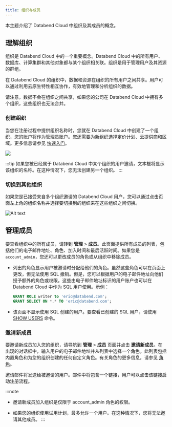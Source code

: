 ```yaml
---
title: 组织与成员
---
```


本主题介绍了 Databend Cloud 中组织及其成员的概念。

## 理解组织

组织是 Databend Cloud 中的一个重要概念。Databend Cloud 中的所有用户、数据库、计算集群和其他对象都与某个组织相关联。组织是用于管理用户及其资源的群组。

在 Databend Cloud 的组织中，数据和资源在组织的所有用户之间共享。用户可以通过利用云原生特性相互协作，有效地管理和分析组织的数据。

请注意，数据不会在组织之间共享，如果您的公司在 Databend Cloud 中拥有多个组织，这些组织也无法合并。

### 创建组织

当您在注册过程中提供组织名称时，您就在 Databend Cloud 中创建了一个组织，您的账户将作为管理员账户。您还需要为新组织选择定价计划、云提供商和区域。更多信息请参见 [快速入门](../00-new-account.md)。

![](@site/static/img/documents/getting-started/01.jpg)

:::tip
如果您被已经属于 Databend Cloud 中某个组织的用户邀请，文本框将显示该组织的名称。在这种情况下，您无法创建另一个组织。
:::

### 切换到其他组织

如果您是已接受来自多个组织邀请的 Databend Cloud 用户，您可以通过点击页面左上角的组织名称并选择要切换到的组织来在这些组织之间切换。

![Alt text](@site/static/img/documents/overview/switch-org.gif)

## 管理成员

要查看组织中的所有成员，请转到 **管理** > **成员**。此页面提供所有成员的列表，包括他们的电子邮件地址、角色、加入时间和最后活跃时间。如果您是 `account_admin`，您还可以更改成员的角色或从组织中移除成员。

- 列出的角色显示用户被邀请时分配给他们的角色。虽然这些角色可以在页面上更改，但无法使用 SQL 撤销。但是，您可以根据用户的电子邮件地址向他们授予额外的角色或权限。这些由电子邮件地址标识的用户账户也可以在 Databend Cloud 中作为 SQL 用户使用。示例：

    ```sql
    GRANT ROLE writer to 'eric@databend.com';
    GRANT SELECT ON *.* TO 'eric@databend.com';
    ```

- 该页面不显示使用 SQL 创建的用户。要查看已创建的 SQL 用户，请使用 [SHOW USERS](/sql/sql-commands/ddl/user/user-show-users) 命令。

### 邀请新成员

要邀请新成员加入您的组织，请导航到 **管理** > **成员** 页面并点击 **邀请新成员**。在出现的对话框中，输入用户的电子邮件地址并从列表中选择一个角色。此列表包括内置角色和为您的组织创建的任何自定义角色。有关角色的更多信息，请参见 [角色](/guides/security/access-control/roles)。

邀请邮件将发送给被邀请的用户。邮件中将包含一个链接，用户可以点击该链接启动注册流程。

:::note
- 邀请新成员加入组织是仅限于 account_admin 角色的权限。

- 如果您的组织使用试用计划，最多允许一个用户。在这种情况下，您将无法邀请其他成员。
:::